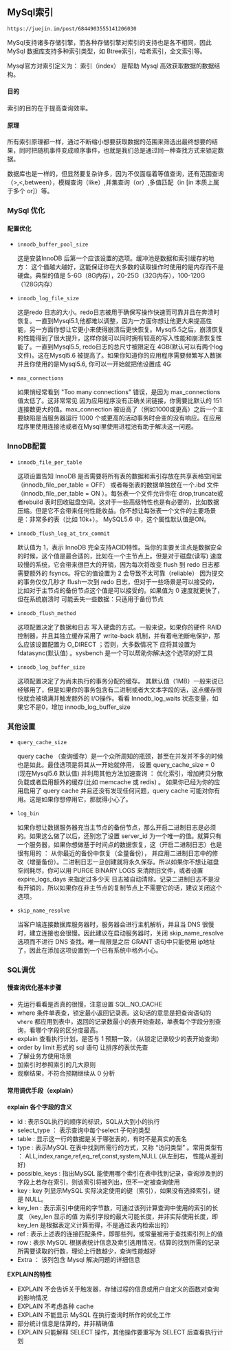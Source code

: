 ## MySql索引 ##

	https://juejin.im/post/6844903555141206030

MySql支持诸多存储引擎，而各种存储引擎对索引的支持也是各不相同，因此MySql 数据库支持多种索引类型，如 Btree索引，哈希索引，全文索引等。

Mysql官方对索引定义为： 索引（index） 是帮助 Mysql 高效获取数据的数据结构。

#### 目的 ####

索引的目的在于提高查询效率。

#### 原理 ####

所有索引原理都一样，通过不断缩小想要获取数据的范围来筛选出最终想要的结果，同时把随机事件变成顺序事件，也就是我们总是通过同一种查找方式来锁定数据。

数据库也是一样的，但显然要复杂许多，因为不仅面临着等值查询，还有范围查询（>,<,between），模糊查询（like）,并集查询（or）,多值匹配（in [in 本质上属于多个 or]）等。


### MySql 优化 ###

#### 配置优化 ####

- `innodb_buffer_pool_size`
	

	这是安装InnoDB 后第一个应该设置的选项。缓冲池是数据和索引缓存的地方： 这个值越大越好，这能保证你在大多数的读取操作时使用的是内存而不是硬盘。典型的值是 5-6G（8G内存），20-25G（32G内存），100-120G（128G内存）
- `innodb_log_file_size`

	这是redo 日志的大小。redo日志被用于确保写操作快速而可靠并且在奔溃时恢复。一直到Mysql5.1,他都难以调整，因为一方面你想让他更大来提高性能，另一方面你想让它更小来使得崩溃后更快恢复。Mysql5.5之后，崩溃恢复的性能得到了很大提升，这样你就可以同时拥有较高的写入性能和崩溃恢复性能了。一直到Mysql5.5, redo日志的总尺寸被限定在 4GB(默认可以有两个log文件)。这在Mysql5.6 被提高了。如果你知道你的应用程序需要频繁写入数据并且你使用的是Mysql5.6, 你可以一开始就把他设置成 4G

- `max_connections`

	如果悄经常看到 "Too many connections" 错误，是因为 max_connections 值太低了。这非常常见 因为应用程序没有正确关闭链接，你需要比默认的 151 连接数更大的值。max_connection  被设高了（例如1000或更高）之后一个主要缺陷是当服务器运行 1000 个或更高的活动事务时会变的没有响应。在应用程序里使用连接池或者在Mysql里使用进程池有助于解决这一问题。

### InnoDB配置 ###

- `innodb_file_per_table`

	这项设置告知 InnoDB 是否需要将所有表的数据和索引存放在共享表格空间里（innodb_file_per_table = OFF） 或者每张表的数据单独放在一个.ibd 文件（innodb_file_per_table = ON ）。每张表一个文件允许你在 drop,truncate或者rebuild 表时回收磁盘空间。这对于一些高级特性也是有必要的，比如数据压缩。但是它不会带来任何性能收益。你不想让每张表一个文件的主要场景是：非常多的表（比如 10k+）。 MySQL5.6 中，这个属性默认值是ON。

- `innodb_flush_log_at_trx_commit`

	默认值为 1，表示 InnoDB 完全支持ACID特性。当你的主要关注点是数据安全的时候，这个值是最合适的，比如在一个主节点上。但是对于磁盘(读写) 速度较慢的系统，它会带来很巨大的开销，因为每次将改变 flush  到 redo 日志都需要额外的 fsyncs。将它的值设置为 2 会导致不太可靠（reliable） 因为提交的事务仅仅几秒才 flush一次到 redo 日志，但对于一些场景是可以接受的，比如对于主节点的备份节点这个值是可以接受的。如果值为 0 速度就更快了，但在系统崩溃时 可能丢失一些数据：只适用于备份节点

- `innodb_flush_method`

	这项配置决定了数据和日志 写入硬盘的方式。一般来说，如果你的硬件 RAID 控制器，并且其独立缓存采用了 write-back 机制，并有着电池断电保护，那么应该设置配置为 O_DIRECT ；否则，大多数情况下 应将其设置为 fdatasync(默认值) 。sysbench 是一个可以帮助你解决这个选项的好工具

- `innodb_log_buffer_size`

	这项配置决定了为尚未执行的事务分配的缓存。 其默认值（1MB）一般来说已经够用了，但是如果你的事务包含有二进制或者大文本字段的话，这点缓存很快就会被填满并触发额外的 I/O操作。看看 Innodb_log_waits 状态变量，如果它不是0，增加 innodb_log_buffer_size

### 其他设置 ###

- `query_cache_size`

	query cache （查询缓存）是一个众所周知的瓶颈，甚至在并发并不多的时候也是如此。最佳选项是将其从一开始就停用， 设置 query_cache_size = 0 (现在Mysql5.6 默认值) 并利用其他方法加速查询 ： 优化索引，增加拷贝分散负载或者启用额外的缓存(比如 memcache 或 redis) 。 如果你已经为你的应用启用了 query cache 并且还没有发现任何问题，query cache 可能对你有用。这是如果你想停用它，那就得小心了。

- `log_bin`

	如果你想让数据服务器充当主节点的备份节点，那么开启二进制日志是必须的。如果这么做了以后，还别忘了设置 server_id 为一个唯一的值。就算只有一个服务器，如果你想做基于时间点的数据恢复，这（开启二进制日志）也是很有用的 ： 从你最近的备份中恢复（全量备份）， 并应用二进制日志中的修改（增量备份）。二进制日志一旦创建就将永久保存。所以如果你不想让磁盘空间耗尽，你可以用 PURGE BINARY LOGS 来清除旧文件，或者设置 expire_logs_days 来指定过多少天 日志被自动清除。记录二进制日志不是没有开销的，所以如果你在非主节点的复制节点上不需要它的话，建议关闭这个选项。

- `skip_name_resolve`

	当客户端连接数据库服务器时，服务器会进行主机解析，并且当 DNS 很慢时，建立连接也会很慢。因此建议在启动服务器时，关闭 skip_name_resolve 选项而不进行 DNS 查找。唯一局限是之后 GRANT 语句中只能使用 ip地址了，因此在添加这项设置到一个已有系统中格外小心。

### SQL调优 ###

#### 慢查询优化基本步骤 ####

- 先运行看看是否真的很慢，注意设置 SQL_NO_CACHE
- where 条件单表查，锁定最小返回记录表。这句话的意思是把查询语句的  `where` 都应用到表中，返回的记录数最小的表开始查起，单表每个字段分别查询，看哪个字段的区分度最高。
- explain 查看执行计划，是否与 1 预期一致，（从锁定记录较少的表开始查询）
- order by limit 形式的 sql 语句 让排序的表优先查
- 了解业务方使用场景
- 加索引时参照索引的几大原则
- 观察结果，不符合预期继续从 0 分析

#### 常用调优手段（explain） ####

**explain 各个字段的含义**

- id : 表示SQL执行的顺序的标识，SQL从大到小的执行
- select_type ： 表示查询中每个select 子句的类型
- table : 显示这一行的数据是关于哪张表的，有时不是真实的表名
- type : 表示MySQL 在表中找到所需行的方式，又称 “访问类型” 。常用类型有 ： ALL,index,range,ref,eq_ref,const,system,NULL (从左到右， 性能从差到好)
- possible_keys : 指出MySQL 能使用哪个索引在表中找到记录，查询涉及到的字段上若存在索引，则该索引将被列出，但不一定被查询使用
- key : key 列显示MySQL 实际决定使用的键（索引），如果没有选择索引，键是 NULL。
- key_len : 表示索引中使用的字节数，可通过该列计算查询中使用的索引的长度 （key_len 显示的值 为索引字段的最大可能长度，并非实际使用长度，即 key_len 是根据表定义计算而得，不是通过表内检索出的）
- ref : 表示上述表的连接匹配条件，即那些列，或常量被用于查找索引列上的值
- row : 表示 MySQL 根据表统计信息及索引选用情况，估算的找到所需的记录所需要读取的行数，理论上行数越少，查询性能越好
- Extra ： 该列包含 Mysql 解决问题的详细信息

**EXPLAIN的特性**

- EXPLAIN 不会告诉关于触发器，存储过程的信息或用户自定义的函数对查询的影响情况
- EXPLAIN 不考虑各种 cache
- EXPLAIN 不能显示 MySQL 在执行查询时所作的优化工作
- 部分统计信息是估算的，并非精确值
- EXPLAIN 只能解释 SELECT 操作，其他操作要重写为 SELECT 后查看执行计划

